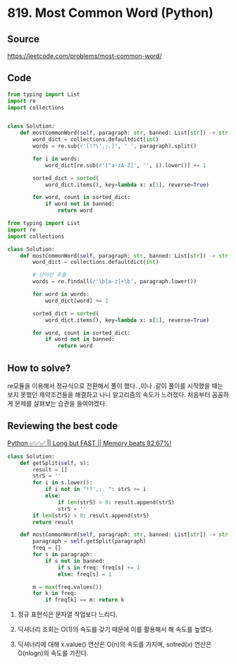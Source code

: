 # 819. Most Common Word (Python)

## Source

https://leetcode.com/problems/most-common-word/

## Code

```python
from typing import List
import re
import collections


class Solution:
    def mostCommonWord(self, paragraph: str, banned: List[str]) -> str:
        word_dict = collections.defaultdict(int)
        words = re.sub(r'[!?\',;.]', ' ', paragraph).split()

        for i in words:
            word_dict[re.sub(r'[^a-zA-Z]', '', i).lower()] += 1

        sorted_dict = sorted(
            word_dict.items(), key=lambda x: x[1], reverse=True)

        for word, count in sorted_dict:
            if word not in banned:
                return word
```

```python
from typing import List
import re
import collections

class Solution:
    def mostCommonWord(self, paragraph: str, banned: List[str]) -> str:
        word_dict = collections.defaultdict(int)

        # 단어만 추출
        words = re.findall(r'\b[a-z]+\b', paragraph.lower())

        for word in words:
            word_dict[word] += 1

        sorted_dict = sorted(
            word_dict.items(), key=lambda x: x[1], reverse=True)

        for word, count in sorted_dict:
            if word not in banned:
                return word

```

## How to solve?

re모듈을 이용해서 정규식으로 전환해서 풀이 했다. ,이나 .같이 풀이를 시작했을 때는 보지 못했던 제약조건들을 해결하고 나니 알고리즘의 속도가 느려졌다. 처음부터 꼼꼼하게 문제를 살펴보는 습관을 들여야겠다.

## Reviewing the best code

[Python ✅✅✅ || Long but FAST || Memory beats 82.67%!](https://leetcode.com/problems/most-common-word/solutions/2830994/python-long-but-fast-memory-beats-82-67/)

```python
class Solution:
    def getSplit(self, s):
        result = []
        strS = ''
        for i in s.lower():
            if i not in "!?',;. ": strS += i
            else:
                if len(strS) > 0: result.append(strS)
                strS = ''
        if len(strS) > 0: result.append(strS)
        return result

    def mostCommonWord(self, paragraph: str, banned: List[str]) -> str:
        paragraph = self.getSplit(paragraph)
        freq = {}
        for s in paragraph:
            if s not in banned:
                if s in freq: freq[s] += 1
                else: freq[s] = 1

        m = max(freq.values())
        for k in freq:
            if freq[k] == m: return k
```

1. 정규 표현식은 문자열 작업보다 느리다.

2. 딕셔너리 조회는 O(1)의 속도를 갖기 때문에 이를 활용해서 해 속도를 높였다.

3. 딕셔너리에 대해 x.value() 연산은 O(n)의 속도를 가지며, sotred(x) 연산은 O(nlogn)의 속도를 가진다.
